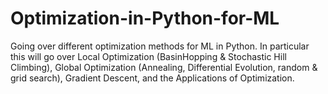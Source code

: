 # Optimization-in-Python-for-ML
Going over different optimization methods for ML in Python. In particular this will go over Local Optimization (BasinHopping &amp; Stochastic Hill Climbing), Global Optimization (Annealing, Differential Evolution, random &amp; grid search), Gradient Descent, and the Applications of Optimization. 
